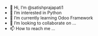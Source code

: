 - 👋 Hi, I’m @satishprajapati1
- 👀 I’m interested in Python
- 🌱 I’m currently learning Odoo Framework
- 💞️ I’m looking to collaborate on ...
- 📫 How to reach me ...

<!---
satishprajapati1/satishprajapati1 is a ✨ special ✨ repository because its `README.md` (this file) appears on your GitHub profile.
You can click the Preview link to take a look at your changes.
--->
